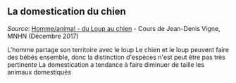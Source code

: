 

## La domestication du chien

*Source*: [Homme/animal - du Loup au chien](https://youtu.be/uQLFY4Z5g4s) - Cours de Jean-Denis Vigne, MNHN (Décembre 2017)

L'homme partage son territoire avec le loup
Le chien et le loup peuvent faire des bébés ensemble, donc la distinction d'espèces n'est peut être pas très pertinente
La domestication a tendance à faire diminuer de taille les animaux domestiqués 
